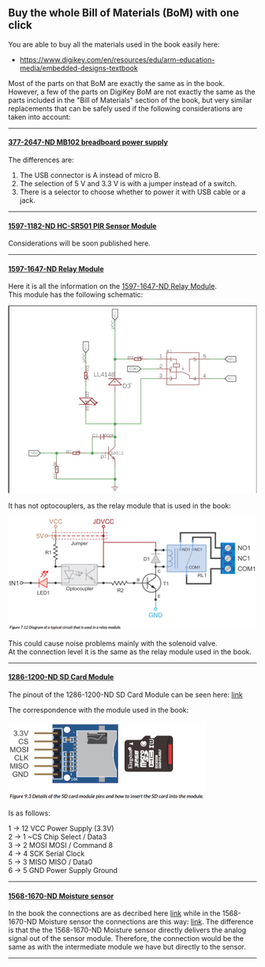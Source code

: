 ## Buy the whole Bill of Materials (BoM) with one click

You are able to buy all the materials used in the book easily here:
- https://www.digikey.com/en/resources/edu/arm-education-media/embedded-designs-textbook

Most of the parts on that BoM are exactly the same as in the book. However, a few of the parts on DigiKey BoM are not exactly the same as the parts included in the "Bill of Materials" section of the book, but very similar replacements that can be safely used if the following considerations are taken into account:

---

#### [377-2647-ND MB102 breadboard power supply](https://www.digikey.com/en/products/detail/bud-industries/BBP-32701/8602382)

The differences are:
1. The USB connector is A instead of micro B.
2. The selection of 5 V and 3.3 V is with a jumper instead of a switch.
3. There is a selector to choose whether to power it with USB cable or a jack.

---

#### [1597-1182-ND HC-SR501 PIR Sensor Module](https://www.digikey.com/en/products/detail/seeed-technology-co-ltd/101020060/5487425)

Considerations will be soon published here.

---

#### [1597-1647-ND Relay Module](https://www.digikey.com/en/products/detail/seeed-technology-co-ltd/103020132/9369927)

Here it is all the information on the [1597-1647-ND Relay Module](https://wiki.seeedstudio.com/Grove-2-Channel_SPDT_Relay/).  
This module has the following schematic:

<img src="https://github.com/armBookCodeExamples/NotesOnDigikeyBoM/blob/main/1597-1647-ND-Relay-Module.png" width="600">

It has not optocouplers, as the relay module that is used in the book:

<img src="https://github.com/armBookCodeExamples/NotesOnDigikeyBoM/blob/main/Figure7-12.png" width="600">

This could cause noise problems mainly with the solenoid valve.  
At the connection level it is the same as the relay module used in the book.

---

#### [1286-1200-ND SD Card Module](https://www.digikey.com/en/products/detail/digilent-inc/410-380/9445906)

The pinout of the 1286-1200-ND SD Card Module can be seen here: [link](https://mm.digikey.com/Volume0/opasdata/d220001/medias/docus/749/Pmod_MircoSD_RM_Web.pdf)

The correspondence with the module used in the book:

<img src="https://github.com/armBookCodeExamples/NotesOnDigikeyBoM/blob/main/Figure9-3.png" width="400">

Is as follows:

1 -> 12 VCC Power Supply (3.3V)  
2 -> 1 ~CS Chip Select / Data3  
3 -> 2 MOSI MOSI / Command 8  
4 -> 4 SCK Serial Clock  
5 -> 3 MISO MISO / Data0  
6 -> 5 GND Power Supply Ground  

---

#### [1568-1670-ND Moisture sensor](https://www.digikey.com/en/products/detail/sparkfun-electronics/SEN-13637/7400839)

In the book the connections are as decribed here [link](https://arduinopoint.com/soil-moisture-sensor-arduino-project/) while in the 1568-1670-ND Moisture sensor the connections are this way: [link](https://www.geeksforgeeks.org/soil-moisture-measurement-using-arduino-and-soil-moisture-sensor/).
The difference is that the the 1568-1670-ND Moisture sensor directly delivers the analog signal out of the sensor module.
Therefore, the connection would be the same as with the intermediate module we have but directly to the sensor.

---

